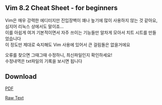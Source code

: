 ## Vim 8.2 Cheat Sheet - for beginners 
Vim은 매우 강력한 에디터지만 진입장벽이 꽤나 높기에 많이 사용하지 않는 것 같아요, 심지어 리눅스 상에서도 말이죠...\
이를 아쉽게 여겨 기본적이면서 자주 쓰이는 기능들만 알차게 모아서 치트 시트를 만들었습니다\
이 정도만 제대로 숙지해도 Vim 사용에 있어서 큰 걸림돌은 없을거에요

오류를 찾으면 그때그때 수정하니, 최신파일인지 확인하세요!\
수정내역은 txt파일의 기록을 보시면 됩니다

## Download
[PDF](https://github.com/kitsune03k/Vim82CheatSheet/raw/main/vim82cheatsheet.pdf)

[Raw Text](https://github.com/kitsune03k/Vim82CheatSheet/raw/main/vim82cheatsheet.txt)
